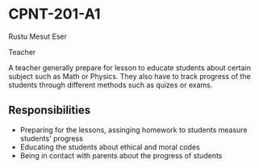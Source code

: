 # CPNT-201-A1
Rustu Mesut Eser

Teacher

A teacher generally prepare for lesson to educate students about certain subject such as Math or Physics. They also have to track progress of the students through different methods such as quizes or exams.

## Responsibilities
- Preparing for the lessons, assinging homework to students measure students' progress
- Educating the students about ethical and moral codes
- Being in contact with parents about the progress of students
